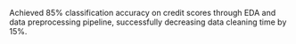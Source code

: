 Achieved 85\% classification accuracy on credit scores through EDA and data preprocessing pipeline, successfully decreasing data cleaning time by 15\%.
